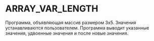 # ARRAY_VAR_LENGTH
Программа, объявляющая массив размером 3х5. Значения устанавливаются пользователем. Программа выводит указанные значения, удвоенные значения и после новые значения.
